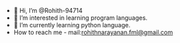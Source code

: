 - 👋 Hi, I’m @Rohith-94714
- 👀 I’m interested in learning program languages.
- 🌱 I’m currently learning python language.
- How to reach me - mail:rohithnarayanan.fml@gmail.com



